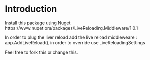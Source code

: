 # Introduction

Install this package using Nuget https://www.nuget.org/packages/LiveReloading.Middleware/1.0.1 

In order to plug the liver reload add the live reload middleweare : app.AddLiveReload(), in order to override use LiveReloadingSettings 

Feel free to fork this or change this.


